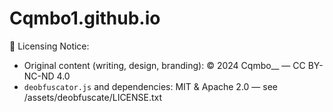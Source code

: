 # Cqmbo1.github.io
📝 Licensing Notice:

- Original content (writing, design, branding): © 2024 Cqmbo__ — CC BY-NC-ND 4.0
- `deobfuscator.js` and dependencies: MIT & Apache 2.0 — see /assets/deobfuscate/LICENSE.txt

